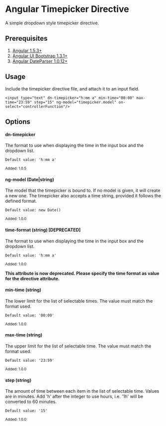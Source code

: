 # Angular Timepicker Directive

A simple dropdown style timepicker directive.

## Prerequisites

1. [Angular 1.5.3+](http://angularjs.org)
2. [Angular UI Bootstrap 1.3.1+](http://angular-ui.github.io/bootstrap/)
3. [Angular DateParser 1.0.12+](https://github.com/dnasir/angular-dateParser)

## Usage

Include the timepicker directive file, and attach it to an input field.

    <input type="text" dn-timepicker="h:mm a" min-time="00:00" max-time="23:59" step="15" ng-model="timepicker.model" on-select="controllerFunction"/>

## Options

#### dn-timepicker

The format to use when displaying the time in the input box and the dropdown list.

    Default value: 'h:mm a'

<sub>Added: 1.0.5</sub>

#### ng-model (Date|string)

The model that the timepicker is bound to. If no model is given, it will create a new one. The timepicker also accepts a time string, provided it follows the defined format.

    Default value: new Date()

<sub>Added: 1.0.0</sub>

#### time-format (string) [DEPRECATED]

The format to use when displaying the time in the input box and the dropdown list.

    Default value: 'h:mm a'

<sub>Added: 1.0.0</sub>

**This attribute is now deprecated. Please specify the time format as value for the directive attribute.**

#### min-time (string)

The lower limit for the list of selectable times. The value must match the format used.

    Default value: '00:00'

<sub>Added: 1.0.0</sub>

#### max-time (string)

The upper limit for the list of selectable time. The value must match the format used.

    Default value: '23:59'

<sub>Added: 1.0.0</sub>

#### step (string)

The amount of time between each item in the list of selectable time. Values are in minutes. Add 'h' after the integer to use hours, i.e. '1h' will be converted to 60 minutes.

    Default value: '15'

<sub>Added: 1.0.0</sub>

